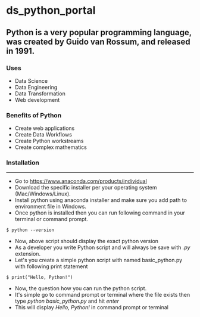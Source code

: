 # ds_python_portal
## Python is a very popular programming language, was created by Guido van Rossum, and released in 1991. 


### Uses

* Data Science
* Data Engineering
* Data Transformation
* Web development


### Benefits of Python

* Create web applications
* Create Data Workflows
* Create Python workstreams
* Create complex mathematics

### Installation
-----------
* Go to https://www.anaconda.com/products/individual
* Download the specific installer per your operating system (Mac/Windows/Linux).
* Install python using anaconda installer and make sure you add path to environment file in Windows.
* Once python is installed then you can run following command in your terminal or command prompt.
 ```
$ python --version
 ```

* Now, above script should display the exact python version
* As a developer you write Python script and will always be save with *.py* extension.
* Let's you create a simple python script with named basic_python.py with following print statement
 ```
$ print("Hello, Python!")
 ```
* Now, the question how you can run the python script. 
* It's simple go to command prompt or terminal where the file exists then type *python basic_python.py* and hit *enter*
* This will display *Hello, Python!* in command prompt or terminal







